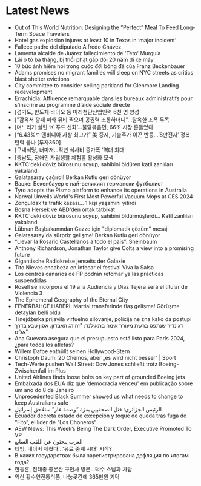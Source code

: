 # Latest News
-  Out of This World Nutrition: Designing the “Perfect” Meal To Feed Long-Term Space Travelers
-  Hotel gas explosion injures at least 10 in Texas in ‘major incident’
-  Fallece padre del diputado Alfredo Chávez
-  Lamenta alcalde de Juárez fallecimiento de 'Teto' Murguía
-  Lái ô tô ba tháng, bị thổi phạt gấp đôi 20 năm đi xe máy
-  10 bức ảnh hiếm hoi trong cuộc đời bóng đá của Franz Beckenbauer
-  Adams promises no migrant families will sleep on NYC streets as critics blast shelter evictions
-  City committee to consider selling parkland for Glenmore Landing redevelopment
-  Errachidia: Affluence remarquable dans les bureaux administratifs pour s’inscrire au programme d’aide sociale directe
-  [경기도, 반도체·바이오 등 미래첨단산업인력 6천 명 양성
-  ["감옥서 깡패 미화 뮤비 찍으며 공권력 조롱하더니"…탈옥한 조폭 두목
-  [며느리가 살린 ‘K-푸드 신화’…불닭볶음면, 66조 시장 흔들었다
-  [“6.43%↑ 엔비디아 사상 최고가” 美 증시, 기술주가 이끈 반등…‘8만전자’ 정복 탄력 붙나 [투자360]
-  [구내식당, 너마저…작년 식사비 증가폭 ‘역대 최대’
-  [충남도, 장애인 자립생활 체험홈 활성화 모색
-  KKTC'deki döviz bürosunu soyup, sahibini öldüren katil zanlıları yakalandı
-  Galatasaray çağırdı! Berkan Kutlu geri dönüyor
-  Вацке: Бекенбауер е най-великият германски футболист
-  Tyro adopts the Pismo platform to enhance its operations in Australia
-  Narwal Unveils World's First Most Powerful Vacuum Mops at CES 2024
-  Zonguldak'ta trafik kazası... 1 kişi yaşamını yitirdi
-  Bosna Hersek ve ABD'den ortak tatbikat
-  KKTC'deki döviz bürosunu soyup, sahibini öldürmüşlerdi... Katil zanlıları yakalandı
-  Lübnan Başbakanından Gazze için "diplomatik çözüm" mesajı
-  Galatasaray'da sürpriz gelişme! Berkan Kutlu geri dönüyor
-  “Llevar la Rosario Castellanos a todo el país”: Sheinbaum
-  Anthony Richardson, Jonathan Taylor give Colts a view into a promising future
-  Gigantische Radiokreise jenseits der Galaxie
-  Tito Nieves encabeza en Infecar el festival Viva la Salsa
-  Los centros canarios de FP podrán retomar ya las prácticas suspendidas
-  Rosell se incorpora el 19 a la Audiencia y Díaz Tejera será el titular de Violencia 3
-  The Ephemeral Geography of the Eternal City
-  FENERBAHÇE HABERİ: Martial transferinde flaş gelişme! Görüşme detayları belli oldu
-  Tinejdžerka prijavila virtuelno silovanje, policija ne zna kako da postupi
-  דג נדיר שנתפס ברשת מעורר אימה בתאילנד: "זה דג האבדון. אסון טבע בדרך אלינו"
-  Ana Guevara asegura que el presupuesto está listo para París 2024, ¿para todos los atletas?
-  Willem Dafoe enthüllt seinen Hollywood-Stern
-  Christoph Daum: 20 Chemos, aber „es wird nicht besser“ | Sport
-  Tech-Werte pushen Wall Street: Dow Jones schließt trotz Boeing-Zwischenfall im Plus
-  United Airlines finds loose bolts on key part of grounded Boeing jets
-  Embaixada dos EUA diz que 'democracia venceu' em publicação sobre um ano do 8 de Janeiro
-  Unprecedented Black Summer showed us what needs to change to keep Australians safe
-  الرئيس الجزائري: قتل الصحفيين بغزة “وصمة عار” ستلاحق إسرائيل
-  Ecuador decreta estado de excepción y toque de queda tras fuga de “Fito”, el líder de “Los Choneros”
-  AEW News: This Week’s Being The Dark Order, Executive Promoted To VP
-  العرب يبحثون عن اللقب السابع
-  티빙, 네이버 제쳤다…'유료 중계 시대' 시작?
-  В каких государствах была зарегистрирована дефляция по итогам года?
-  한동훈, 천태종 총본산 구인사 방문…덕수 스님과 차담
-  익산 황수연전통식품, 나눔곳간에 365만원 기탁
